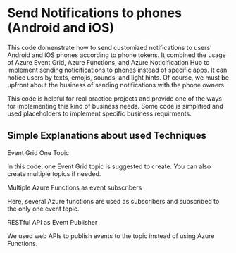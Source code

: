 # Send Notifications to phones (Android and iOS)
This code domenstrate how to send customized notifications to users' Android and iOS phones according to phone tokens. It combined the usage of Azure Event Grid, Azure Functions, and Azure Noticification Hub to implement sending noticifications to phones instead of specific apps. It can notice users by texts, emojis, sounds, and light hints. Of course, we must be upfront about the business of sending notifications with the phone owners.

This code is helpful for real practice projects and provide one of the ways for implementing this kind of business needs. Some code is simplified and used placeholders to implement specific business requirments.

## Simple Explanations about used Techniques
Event Grid One Topic

In this code, one Event Grid topic is suggested to create. You can also create multiple topics if needed.

Multiple Azure Functions as event subscribers

Here, several Azure functions are used as subscribers and subscribed to the only one event topic.

RESTful API as Event Publisher

We used web APIs to publish events to the topic instead of using Azure Functions.
